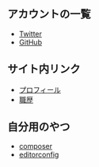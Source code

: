 ---
---

## アカウントの一覧

- <a rel="me" href="https://twitter.com/ndxbn">Twitter</a>
- <a rel="me" href="https://github.com/ndxbn">GitHub</a>

## サイト内リンク

- [プロフィール](./profile)
- [職歴](./resume)

## 自分用のやつ

- [composer](./composer)
- [editorconfig](./editorconfig)
